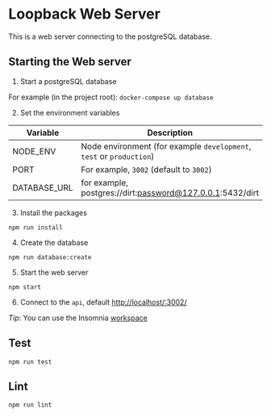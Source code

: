 # Loopback Web Server

This is a web server connecting to the postgreSQL database.

## Starting the Web server

1. Start a postgreSQL database

For example (in the project root):
`docker-compose up database`

2. Set the environment variables

Variable | Description
---- | ----
NODE_ENV | Node environment (for example `development`, `test` or `production`)
PORT | For example, `3002` (default to `3002`)
DATABASE_URL | for example, postgres://dirt:password@127.0.0.1:5432/dirt

3. Install the packages

`npm run install`

4. Create the database

`npm run database:create`

5. Start the web server

`npm start`

6. Connect to the `api`, default [http://localhost/:3002/](http://localhost/:3002/)

*Tip*: You can use the Insomnia [workspace](../tools/insomnia)

## Test

`npm run test`

## Lint

`npm run lint`
